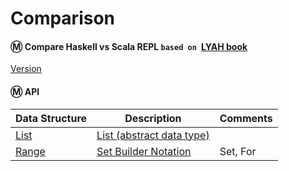 # Comparison

#### :m: Compare Haskell vs Scala REPL `based on `[LYAH book](http://learnyouahaskell.com/)

[Version](Version.md)


#### :m: API

| Data Structure  | Description                                                                          | Comments |
|-----------------|--------------------------------------------------------------------------------------|----------|
| [List](List.md) | [List (abstract data type)](https://en.wikipedia.org/wiki/List_(abstract_data_type)) |          |
| [Range](Range.md) | [Set Builder Notation](https://en.wikipedia.org/wiki/Set-builder_notation) |  Set, For   | [Comprehension](Comprehension.md) | [Set Builder Notation](https://en.wikipedia.org/wiki/Set-builder_notation) |  Set, For         |


